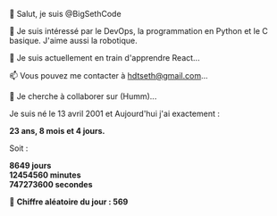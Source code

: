 👋 Salut, je suis @BigSethCode
                                        
👀 Je suis intéressé par le DevOps, la programmation en Python et le C basique. J'aime aussi la robotique.

🌱 Je suis actuellement en train d'apprendre React...

📫 Vous pouvez me contacter à hdtseth@gmail.com...

💞️ Je cherche à collaborer sur (Humm)...

Je suis né le 13 avril 2001 et Aujourd'hui j'ai exactement :

**23 ans, 8 mois et 4 jours.**

Soit :

**8649 jours**  
**12454560 minutes**  
**747273600 secondes**

🎲 **Chiffre aléatoire du jour : 569**


